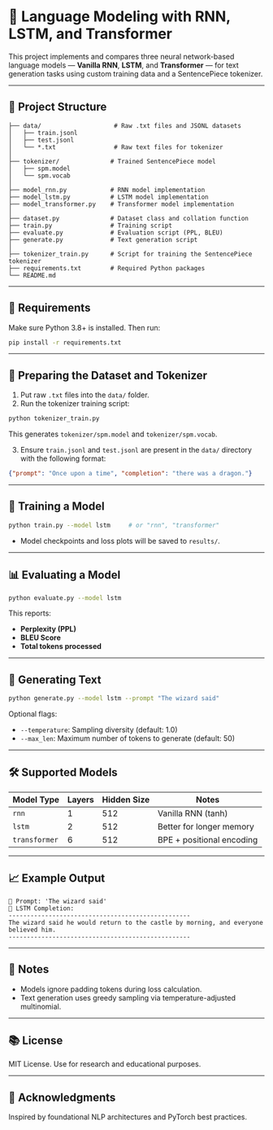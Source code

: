 # 🧠 Language Modeling with RNN, LSTM, and Transformer

This project implements and compares three neural network-based language models — **Vanilla RNN**, **LSTM**, and **Transformer** — for text generation tasks using custom training data and a SentencePiece tokenizer.

---

## 📁 Project Structure

```
├── data/                    # Raw .txt files and JSONL datasets
│   ├── train.jsonl
│   ├── test.jsonl
│   └── *.txt                # Raw text files for tokenizer
│
├── tokenizer/              # Trained SentencePiece model
│   ├── spm.model
│   └── spm.vocab
│
├── model_rnn.py            # RNN model implementation
├── model_lstm.py           # LSTM model implementation
├── model_transformer.py    # Transformer model implementation
│
├── dataset.py              # Dataset class and collation function
├── train.py                # Training script
├── evaluate.py             # Evaluation script (PPL, BLEU)
├── generate.py             # Text generation script
│
├── tokenizer_train.py      # Script for training the SentencePiece tokenizer
├── requirements.txt        # Required Python packages
└── README.md
```

---

## 🧪 Requirements

Make sure Python 3.8+ is installed. Then run:

```bash
pip install -r requirements.txt
```

---

## 📝 Preparing the Dataset and Tokenizer

1. Put raw `.txt` files into the `data/` folder.
2. Run the tokenizer training script:

```bash
python tokenizer_train.py
```

This generates `tokenizer/spm.model` and `tokenizer/spm.vocab`.

3. Ensure `train.jsonl` and `test.jsonl` are present in the `data/` directory with the following format:

```json
{"prompt": "Once upon a time", "completion": "there was a dragon."}
```

---

## 🚀 Training a Model

```bash
python train.py --model lstm     # or "rnn", "transformer"
```

- Model checkpoints and loss plots will be saved to `results/`.

---

## 📊 Evaluating a Model

```bash
python evaluate.py --model lstm
```

This reports:

- **Perplexity (PPL)**
- **BLEU Score**
- **Total tokens processed**

---

## 💬 Generating Text

```bash
python generate.py --model lstm --prompt "The wizard said"
```

Optional flags:

- `--temperature`: Sampling diversity (default: 1.0)
- `--max_len`: Maximum number of tokens to generate (default: 50)

---

## 🛠 Supported Models

| Model Type   | Layers | Hidden Size | Notes                    |
|--------------|--------|-------------|--------------------------|
| `rnn`        | 1      | 512         | Vanilla RNN (tanh)       |
| `lstm`       | 2      | 512         | Better for longer memory |
| `transformer`| 6      | 512         | BPE + positional encoding|

---

## 📈 Example Output

```text
📝 Prompt: 'The wizard said'
🧠 LSTM Completion:
--------------------------------------------------
The wizard said he would return to the castle by morning, and everyone believed him.
--------------------------------------------------
```

---

## 📌 Notes

- Models ignore padding tokens during loss calculation.
- Text generation uses greedy sampling via temperature-adjusted multinomial.

---

## 📚 License

MIT License. Use for research and educational purposes.

---

## 🙌 Acknowledgments

Inspired by foundational NLP architectures and PyTorch best practices.